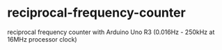 # reciprocal-frequency-counter
reciprocal frequency counter with Arduino Uno R3 (0.016Hz - 250kHz at 16MHz processor clock)
